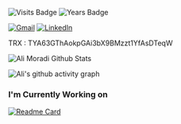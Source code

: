 
![Visits Badge](https://badges.pufler.dev/visits/xibalbas/xibalbas)
![Years Badge](https://badges.pufler.dev/years/xibalbas)

<a href="mailto:ali.mrd318@gmail.com"><img alt="Gmail" src="https://img.shields.io/badge/Gmail-red?style=for-the-badge&logo=gmail&logoColor=white"/></a> <a href="https://www.linkedin.com/in/ali-moradi-dev/"><img alt="LinkedIn" src="https://img.shields.io/badge/linkedin-blue?&style=for-the-badge&logo=linkedin&logoColor=white"/></a>


TRX : TYA63GThAokpGAi3bX9BMzzt1YfAsDTeqW

![Ali Moradi Github Stats](https://github-readme-stats.vercel.app/api?username=xibalbas&show_icons=true&include_all_commits=true&theme=radical)

![Ali's github activity graph](https://activity-graph.herokuapp.com/graph?username=xibalbas&theme=dracula)

### I'm Currently Working on
[![Readme Card](https://github-readme-stats.vercel.app/api/pin/?username=xibalbas&repo=Finasis&theme=dracula)](https://github.com/xibalbas/mockafka-py)

<!--
<hr>
### Status
<p>
  <img src=https://github-readme-stats.vercel.app/api?username=xibalbas&bg_color=191b1f&title_color=36beb6&text_color=fff&line_height=20&hide=["stars"] />
  <img src=https://github-readme-stats.vercel.app/api/top-langs/?username=hatamiarash7&layout=compact&bg_color=191b1f&title_color=36beb6&text_color=fff&hide=html,css&langs_count=4 />
</p>
-->

